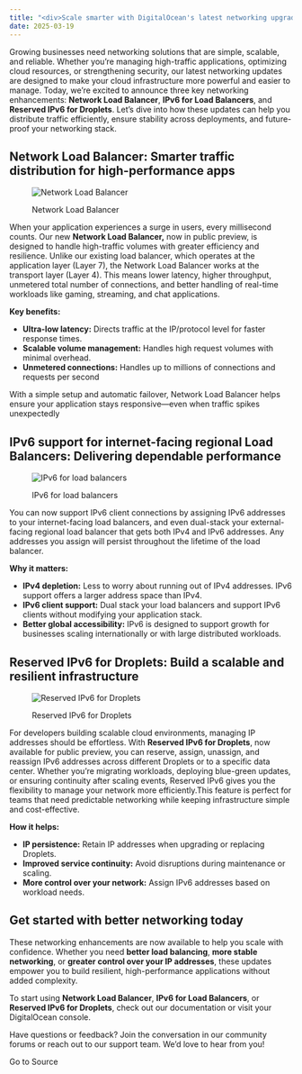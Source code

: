```yaml
---
title: "<div>Scale smarter with DigitalOcean's latest networking upgrades</div>"
date: 2025-03-19
---
```


Growing businesses need networking solutions that are simple, scalable, and reliable. Whether you’re managing high-traffic applications, optimizing cloud resources, or strengthening security, our latest networking updates are designed to make your cloud infrastructure more powerful and easier to manage. Today, we’re excited to announce three key networking enhancements: **Network Load Balancer**, **IPv6 for Load Balancers**, and **Reserved IPv6 for Droplets**. Let’s dive into how these updates can help you distribute traffic efficiently, ensure stability across deployments, and future-proof your networking stack.

## Network Load Balancer: Smarter traffic distribution for high-performance apps

<figure>

![Network Load Balancer](https://networking.nyc3.digitaloceanspaces.com/NLB-new.gif)

<figcaption>

Network Load Balancer

</figcaption>

</figure>

When your application experiences a surge in users, every millisecond counts. Our new **Network Load Balancer,** now in public preview, is designed to handle high-traffic volumes with greater efficiency and resilience. Unlike our existing load balancer, which operates at the application layer (Layer 7), the Network Load Balancer works at the transport layer (Layer 4). This means lower latency, higher throughput, unmetered total number of connections, and better handling of real-time workloads like gaming, streaming, and chat applications.

**Key benefits:**

- **Ultra-low latency:** Directs traffic at the IP/protocol level for faster response times.
- **Scalable volume management:** Handles high request volumes with minimal overhead.
- **Unmetered connections:** Handles up to millions of connections and requests per second

With a simple setup and automatic failover, Network Load Balancer helps ensure your application stays responsive—even when traffic spikes unexpectedly

## IPv6 support for internet-facing regional Load Balancers: Delivering dependable performance

<figure>

![IPv6 for load balancers](https://networking.nyc3.digitaloceanspaces.com/lb-v6-new-2.gif)

<figcaption>

IPv6 for load balancers

</figcaption>

</figure>

You can now support IPv6 client connections by assigning IPv6 addresses to your internet-facing load balancers, and even dual-stack your external-facing regional load balancer that gets both IPv4 and IPv6 addresses. Any addresses you assign will persist throughout the lifetime of the load balancer.

**Why it matters:**

- **IPv4 depletion:** Less to worry about running out of IPv4 addresses. IPv6 support offers a larger address space than IPv4.
- **IPv6 client support:** Dual stack your load balancers and support IPv6 clients without modifying your application stack.
- **Better global accessibility:** IPv6 is designed to support growth for businesses scaling internationally or with large distributed workloads.

## Reserved IPv6 for Droplets: Build a scalable and resilient infrastructure

<figure>

![Reserved IPv6 for Droplets](https://networking.nyc3.digitaloceanspaces.com/Reserved-IP.gif)

<figcaption>

Reserved IPv6 for Droplets

</figcaption>

</figure>

For developers building scalable cloud environments, managing IP addresses should be effortless. With **Reserved IPv6 for Droplets**, now available for public preview, you can reserve, assign, unassign, and reassign IPv6 addresses across different Droplets or to a specific data center. Whether you’re migrating workloads, deploying blue-green updates, or ensuring continuity after scaling events, Reserved IPv6 gives you the flexibility to manage your network more efficiently.This feature is perfect for teams that need predictable networking while keeping infrastructure simple and cost-effective.

**How it helps:**

- **IP persistence:** Retain IP addresses when upgrading or replacing Droplets.
- **Improved service continuity:** Avoid disruptions during maintenance or scaling.
- **More control over your network:** Assign IPv6 addresses based on workload needs.

## Get started with better networking today

These networking enhancements are now available to help you scale with confidence. Whether you need **better load balancing**, **more stable networking**, or **greater control over your IP addresses**, these updates empower you to build resilient, high-performance applications without added complexity.

To start using **Network Load Balancer**, **IPv6 for Load Balancers**, or **Reserved IPv6 for Droplets**, check out our documentation or visit your DigitalOcean console.

Have questions or feedback? Join the conversation in our community forums or reach out to our support team. We’d love to hear from you!

Go to Source
